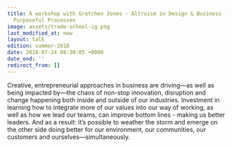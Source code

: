 ```yaml
---
title: A workshop with Gretchen Jones - Altruism in Design & Business - Build More
  Purposeful Processes
image: assets/trade-school-ig.png
last_modified_at: now
layout: talk
edition: summer-2018
date: 2018-07-24 08:30:05 +0000
date_end: ''
redirect_from: []
---
```

Creative, entrepreneurial approaches in business are driving—as well as being impacted by—the chaos of non-stop innovation, disruption and change happening both inside and outside of our industries. Investment in learning how to integrate more of our values into our way of working, as well as how we lead our teams, can improve bottom lines - making us better leaders. And as a result: it’s possible to weather the storm and emerge on the other side doing better for our environment, our communities, our customers and ourselves—simultaneously. 